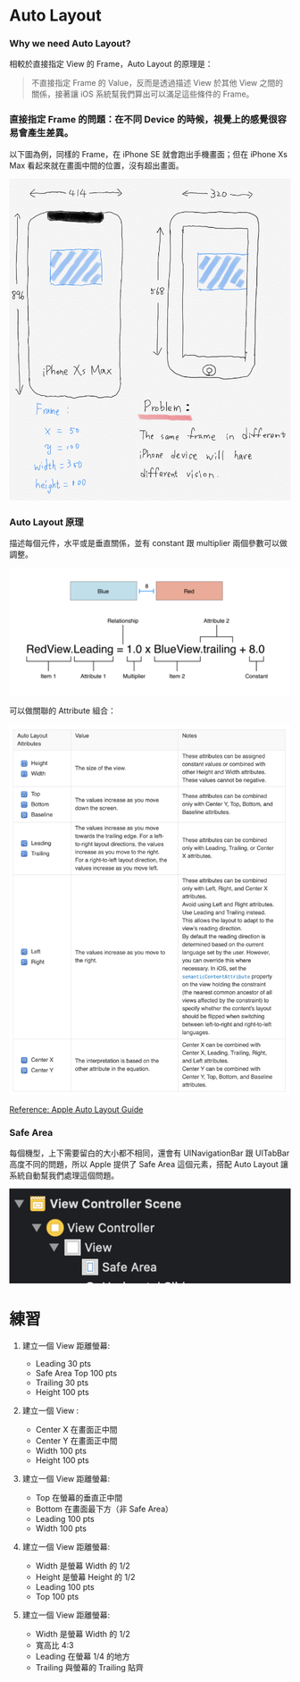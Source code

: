 # Auto Layout

### Why we need Auto Layout?

相較於直接指定 View 的 Frame，Auto Layout 的原理是：

> 不直接指定 Frame 的 Value，反而是透過描述 View 於其他 View 之間的關係，接著讓 iOS 系統幫我們算出可以滿足這些條件的 Frame。

### 直接指定 Frame 的問題：在不同 Device 的時候，視覺上的感覺很容易會產生差異。

以下圖為例，同樣的 Frame，在 iPhone SE 就會跑出手機畫面；但在 iPhone Xs Max 看起來就在畫面中間的位置，沒有超出畫面。

<img src="https://github.com/Wuchiwei/ntu-ios/blob/master/AutoLayout/images/problem_with_frame.png" alt="problem_with_frame" width=600/>

### Auto Layout 原理

描述每個元件，水平或是垂直關係，並有 constant 跟 multiplier 兩個參數可以做調整。

<img src="https://github.com/Wuchiwei/ntu-ios/blob/master/AutoLayout/images/auto_layout_formula.png" alt="auto_layout_formula" width=600/>

可以做關聯的 Attribute 組合：

<img src="https://github.com/Wuchiwei/ntu-ios/blob/master/AutoLayout/images/auto_layout_attribute.png" alt="auto_layout_attribute" width=600/>

[Reference: Apple Auto Layout Guide](https://developer.apple.com/library/archive/documentation/UserExperience/Conceptual/AutolayoutPG/AnatomyofaConstraint.html#//apple_ref/doc/uid/TP40010853-CH9-SW1)

### Safe Area

每個機型，上下需要留白的大小都不相同，還會有 UINavigationBar 跟 UITabBar 高度不同的問題，所以 Apple 提供了 Safe Area 這個元素，搭配 Auto Layout 讓系統自動幫我們處理這個問題。

<img src="https://github.com/Wuchiwei/ntu-ios/blob/master/AutoLayout/images/safe_area.png" alt="safe_area" width=600/>

# 練習
1. 建立一個 View 距離螢幕:
   * Leading 30 pts
   * Safe Area Top 100 pts
   * Trailing 30 pts
   * Height 100 pts 

2. 建立一個 View :
   * Center X 在畫面正中間
   * Center Y 在畫面正中間
   * Width 100 pts
   * Height 100 pts 

3. 建立一個 View 距離螢幕:
   * Top 在螢幕的垂直正中間
   * Bottom 在畫面最下方（非 Safe Area）
   * Leading 100 pts
   * Width 100 pts

4. 建立一個 View 距離螢幕:
   * Width 是螢幕 Width 的 1/2
   * Height 是螢幕 Height 的 1/2
   * Leading 100 pts
   * Top 100 pts

5. 建立一個 View 距離螢幕:
   * Width 是螢幕 Width 的 1/2
   * 寬高比 4:3
   * Leading 在螢幕 1/4 的地方
   * Trailing 與螢幕的 Trailing 貼齊
